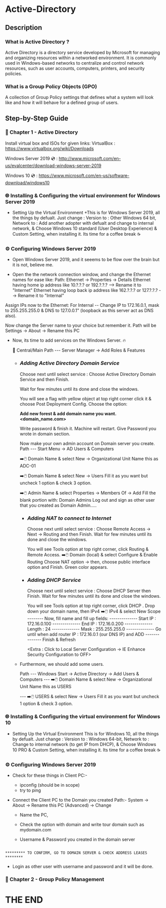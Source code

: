 # Active-Directory

## Description

### What is Active Directory ?

Active Directory is a directory service developed by Microsoft for managing and organizing resources within a networked environment. It is commonly used in Windows-based networks to centralize and control network resources, such as user accounts, computers, printers, and security policies.

### What is a Group Policy Objects (GPO)

A collection of Group Policy settings that defines what a system will look like and how it will behave for a defined group of users.

## Step-by-Step Guide

### 📒 Chapter 1 - Active Directory

Install virtual box and ISOs for given links:
VirtualBox : https://www.virtualbox.org/wiki/Downloads

Windows Server 2019 💿 : http://www.microsoft.com/en-us/evalcenter/download-windows-server-2019

Windows 10 💿 : https://www.microsoft.com/en-us/software-download/windows10

### 🌐 Installing & Configuring the virtual environment for Windows Server 2019

- Setting Up the Virtual Environment
   +This is for Windows Server 2019, all the things by defualt. Just change :
  Version to : Other Windows 64 bit,
  Network to : Add another adopter with defualt and change to internal network, &
  Choose Windows 10 standard (User Desktop Experience) & Custom Setting, when installing it.
  Its time for a coffee break ☕️

### ⚙️ Configuring Windows Server 2019

- Open Windows Server 2019, and it seeems to be flow over the brain but it is not, believe me.

 + Open the the network connection window, and change the Ethernet names for ease like:
        Path: Ethernet -> Properties -> Details
        Ethernet having home ip address like 10.?.?.? or 192.?.?.? --> Rename it to "Internet"
        Ethernet having loop back ip address like 162.?.?.? or 127.?.?.? --> Rename it to "Internal"

  Assign IPs now to the Ethernet: For Internal --
        Change IP to 172.16.0.1, mask to 255.255.255.0 & DNS to 127.0.0.1" (loopback as this server act as DNS also).

  Now change the Server name to your choice but remember it.
        Path will be Settings -> About -> Rename this PC

- Now, its time to add services on the Windows Server. 🔥

  🎯 Central/Main Path --- Server Manager -> Add Roles & Features
        
  + ### _Adding Active Directory Domain Service_

    Choose next until select service : Choose Active Directory Domain Service and then Finish.

    Wait for few minutes until its done and close the windows.

    You will see a flag with yellow object at top right corner click it & choose Post Deployment Config.
    Choose the option:

    **Add new forest & add domain name you want. <domain_name.com>**

    Write password & finish it.
    Machine will restart. Give Password you wrote in domain section.

    Now make your own admin account on Domain server you create.
    Path --- Start Menu -> AD Users & Computers

    ➡️🖱️ Domain Name & select New -> Organizational Unit
    Name this as ADC-01

    ➡️🖱️ Domain Name & select New -> Users
    Fill it as you want but uncheck 1 option & check 3 option.

    ➡️🖱️ Admin Name & select Properties -> Members Of -> Add
    Fill the blank portion with: Domain Admins
    Log out and sign as other user that you created as Domain Admin.....

    + ### _Adding NAT to connect to Internet_
      Choose next until select service : Choose Remote Access -> Next -> Routing and then Finish.
      Wait for few minutes until its done and close the windows.

      You will see Tools option at top right corner, click Routing & Remote Access.
      ➡️🖱️ Domain (local) & select Configure & Enable Routing
Choose NAT option -> then, choose public interface option and Finish.
      Green color appears.

    + ### _Adding DHCP Service_
      Choose next until select service : Choose DHCP Server then Finish.
      Wait for few minutes until its done and close the windows.

      You will see Tools option at top right corner, click DHCP .
        Drop down your domain name, then IPv4
        ➡️🖱️ IPv4 & select New Scope
        -------- Now, fill name and fill up fields:
        -------------- Start IP : 172.16.0.100
        -------------- End IP : 172.16.0.200
        -------------- Length : 24
        -------------- Mask : 255.255.255.0
        -------------- Go until when add router IP : 172.16.0.1 (our DNS IP) and ADD
        -------------- Finish & Refresh

        <Extra : Click to Local Server Configuration -> IE Enhance Security Configuration to OFF>

  - Furthermore, we should add some users.

    Path --- Windows Start -> Active Directory -> Add Users & Computers
    --- ➡️🖱️ Domain Name & select New -> Organizational Unit
    Name this as USERS

    --- ➡️🖱️ USERS & select New -> Users
    Fill it as you want but uncheck 1 option & check 3 option.

### 🌐 Installing & Configuring the virtual environment for Windows 10

  - Setting Up the Virtual Environment
        This is for Windows 10, all the things by defualt. Just change :
        Version to : Windows 64-bit,
        Network to : Change to internal network (to get IP from DHCP), &
        Choose Windows 10 PRO & Custom Setting, when installing it.
        Its time for a coffee break ☕️

### ⚙️ Configuring Windows Server 2019

   - Check for these things in Client PC:-
        + ipconfig (should be in scope)
        + try to ping

  - Connect the Client PC to the Domain you created
    Path:- System -> About -> Rename this PC (Advanced) -> Change

    + Name the PC,

    + Check the option with domain and write tour domain such as mydomain.com

     +  Username & Password you created in the domain server

  ```
  
  ********* TO CONFIRM, GO TO DOMAIN SERVER & CHECK ADDRESS LEASES ********
  ```
  
 - Login as other user with username and password and it will be done.

### 📒 Chapter 2 - Group Policy Management


# THE END

